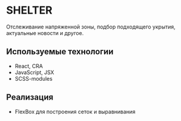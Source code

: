 # SHELTER

Отслеживание напряженной зоны, подбор подходящего укрытия, актуальные новости и другое. 

## Используемые технологии
- React, CRA
- JavaScript, JSX
- SCSS-modules

## Реализация
- FlexBox для построения сеток и выравнивания
